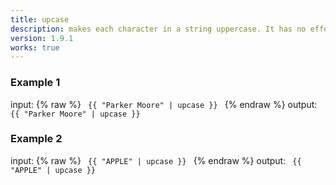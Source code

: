 ```yaml
---
title: upcase
description: makes each character in a string uppercase. It has no effect on strings which are already all uppercase.
version: 1.9.1
works: true
---
```

### Example 1
input: {% raw %}
<code>
{{ "Parker Moore" | upcase }}
</code>
{% endraw %}
output:
<code>
{{ "Parker Moore" | upcase }}
</code>
### Example 2
input: {% raw %}
<code>
{{ "APPLE" | upcase }}
</code>
{% endraw %}
output:
<code>
{{ "APPLE" | upcase }}
</code>
